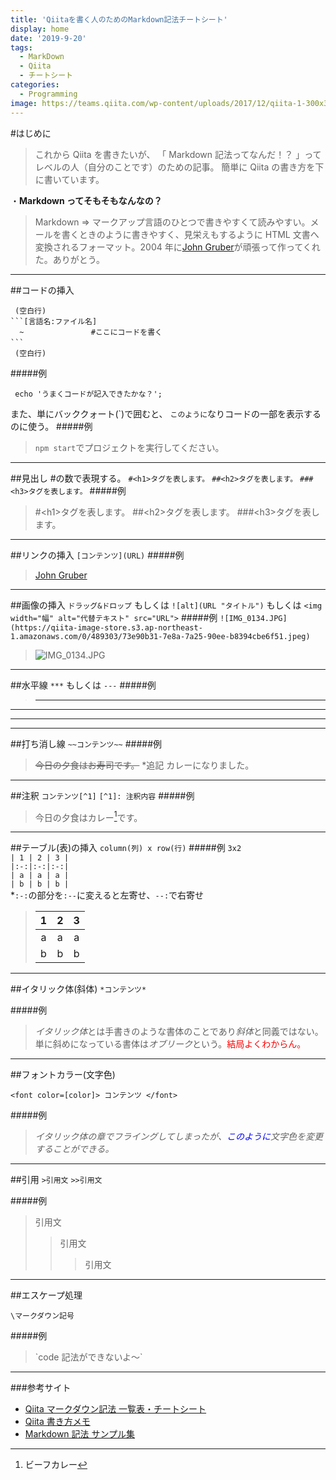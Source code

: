 ```yaml
---
title: 'Qiitaを書く人のためのMarkdown記法チートシート'
display: home
date: '2019-9-20'
tags:
  - MarkDown
  - Qiita
  - チートシート
categories:
  - Programming
image: https://teams.qiita.com/wp-content/uploads/2017/12/qiita-1-300x300.png
---
```


#はじめに

> これから Qiita を書きたいが、
> 「 Markdown 記法ってなんだ！？ 」ってレベルの人（自分のことです）のための記事。
> 簡単に Qiita の書き方を下に書いています。

・<b>Markdown ってそもそもなんなの？</b>

> Markdown => マークアップ言語のひとつで書きやすくて読みやすい。メールを書くときのように書きやすく、見栄えもするように HTML 文書へ変換されるフォーマット。2004 年に[John Gruber](https://twitter.com/gruber)が頑張って作ってくれた。ありがとう。

---

##コードの挿入

````
 (空白行)
```[言語名:ファイル名]
  ~　　　          #ここにコードを書く
```　　　　　
 (空白行)
````

#####例

```php5:example.php
 echo 'うまくコードが記入できたかな？';
```

また、単にバッククォート(\`)で囲むと、
`このように`なりコードの一部を表示するのに使う。 #####例

> `npm start`でプロジェクトを実行してください。

---

##見出し
\#の数で表現する。
`#<h1>タグを表します。`
`##<h2>タグを表します。`
`###<h3>タグを表します。` #####例

> #\<h1>タグを表します。
> ##\<h2>タグを表します。
> ###\<h3>タグを表します。

---

##リンクの挿入
`[コンテンツ](URL)` #####例

> [John Gruber](https://twitter.com/gruber)

---

##画像の挿入
`ドラッグ&ドロップ`
もしくは
`![alt](URL "タイトル")`
もしくは
`<img width="幅" alt="代替テキスト" src="URL">` #####例
`![IMG_0134.JPG](https://qiita-image-store.s3.ap-northeast-1.amazonaws.com/0/489303/73e90b31-7e8a-7a25-90ee-b8394cbe6f51.jpeg)`

> ![IMG_0134.JPG](https://teams.qiita.com/wp-content/uploads/2017/12/qiita-1-300x300.png)

---

##水平線
`***`
もしくは
`---` #####例

> ---

---

---

---

##打ち消し線
`~~コンテンツ~~` #####例

> ~~今日の夕食はお寿司です。~~ \*追記 カレーになりました。

---

##注釈
`コンテンツ[^1]`
`[^1]: 注釈内容` #####例

> 今日の夕食はカレー[^1]です。

---

##テーブル(表)の挿入
`column(列) x row(行)` #####例
`3x2`
<br>
`| 1 | 2 | 3 |` <br>
`|:-:|:-:|:-:|` <br>
`| a | a | a |` <br>
`| b | b | b |` <br> \*`:-:`の部分を`:--`に変えると左寄せ、`--:`で右寄せ

> |  1  |  2  |  3  |
> | :-: | :-: | :-: |
> |  a  |  a  |  a  |
> |  b  |  b  |  b  |

---

##イタリック体(斜体)
`*コンテンツ*`

#####例

> *イタリック体*とは手書きのような書体のことであり*斜体*と同義ではない。単に斜めになっている書体は*オブリーク*という。<font color=red>結局よくわからん。</font>

---

##フォントカラー(文字色)

`<font color=[color]> コンテンツ </font>`

#####例

> _イタリック体の章でフライングしてしまったが、<font color=blue>このように</font>文字色を変更することができる。_

---

##引用
`>引用文`
`>>引用文`

#####例

> 引用文
>
> > 引用文
> >
> > > 引用文

---

##エスケープ処理

`\マークダウン記号`

#####例

> \`code 記法ができないよ〜`

---

###参考サイト

- [Qiita マークダウン記法 一覧表・チートシート](https://qiita.com/kamorits/items/6f342da395ad57468ae3#%E3%83%9E%E3%83%BC%E3%82%AF%E3%83%80%E3%82%A6%E3%83%B3%E3%81%AE%E3%82%A8%E3%82%B9%E3%82%B1%E3%83%BC%E3%83%97)
- [Qiita 書き方メモ](https://qiita.com/hiroyuki_hon/items/f2a779bb295fd12646ab)
- [Markdown 記法 サンプル集](https://qiita.com/tbpgr/items/989c6badefff69377da7) <br>
  [^1]: ビーフカレー
